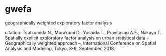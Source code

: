 # gwefa
geographically weighted exploratory factor analysis

citation: Tsutsumida N., Murakami D., Yoshida T., Pravitasari A.E., Nakaya T. Spatially explicit exploratory factor analysis on urban statistical data – Geographically weighted approach –, International Conference on Spatial Analysis and Modeling, Tokyo, 8-9, September, 2018.
